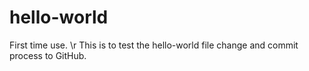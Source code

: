 # hello-world
First time use. \r
This is to test the hello-world file change and commit process to GitHub.
